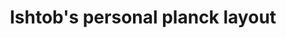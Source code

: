 ---
layout: layouts/keymapdb_entry.njk
OS: []
keymap_author: ishtob
firmware: QMK
hasHomeRowMods: False
hasLetterOnThumb: False
hasVerticalCombos: False
keymap_image: https://i.imgur.com/yKewjWW.jpg
imageDate: idk
keyCount: 48
keyboard: Planck
baseLayouts: ["QWERTY"]
languages: ['English']
layerCount: 10
title: "Ishtob's personal planck layout"
isSplit: False
stagger: ortholinear
summary: 
keymap_url: https://github.com/ishtob/qmk_firmware/tree/master/keyboards/planck/keymaps/ishtob
writeup: https://github.com/ishtob/qmk_firmware/tree/master/keyboards/planck/keymaps/ishtob/readme.md
---